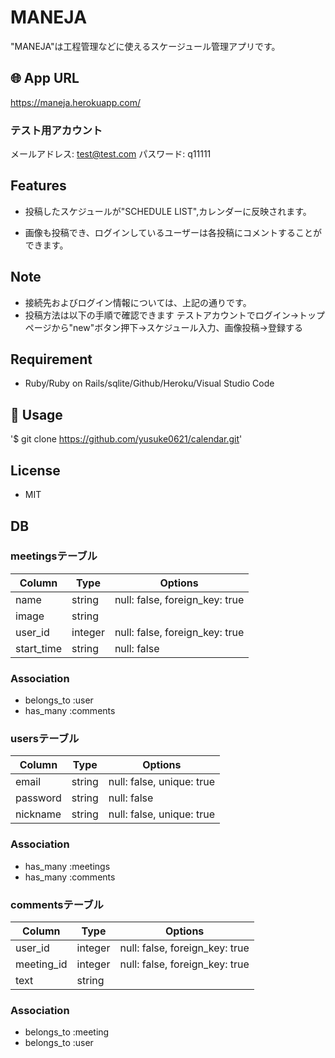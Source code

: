 # MANEJA

"MANEJA"は工程管理などに使えるスケージュール管理アプリです。

## 🌐 App URL
https://maneja.herokuapp.com/
### テスト用アカウント
メールアドレス:  test@test.com
パスワード: q11111

## Features
- 投稿したスケジュールが"SCHEDULE LIST",カレンダーに反映されます。

- 画像も投稿でき、ログインしているユーザーは各投稿にコメントすることができます。

## Note
- 接続先およびログイン情報については、上記の通りです。
- 投稿方法は以下の手順で確認できます
  テストアカウントでログイン→トップページから"new"ボタン押下→スケジュール入力、画像投稿→登録する
  
  
## Requirement
- Ruby/Ruby on Rails/sqlite/Github/Heroku/Visual Studio Code

## 💬 Usage
'$ git clone https://github.com/yusuke0621/calendar.git'

## License
- MIT

## DB
### meetingsテーブル
|Column|Type|Options|
|------|----|-------|
|name|string|null: false, foreign_key: true|
|image|string||
|user_id|integer|null: false, foreign_key: true|
|start_time|string|null: false
### Association
- belongs_to :user
- has_many :comments

### usersテーブル
|Column|Type|Options|
|------|----|-------|
|email|string|null: false, unique: true|
|password|string|null: false|
|nickname|string|null: false, unique: true|
### Association
- has_many :meetings
- has_many :comments


### commentsテーブル
|Column|Type|Options|
|------|----|-------|
|user_id|integer|null: false, foreign_key: true|
|meeting_id|integer|null: false, foreign_key: true|
|text|string|
### Association
- belongs_to :meeting
- belongs_to :user